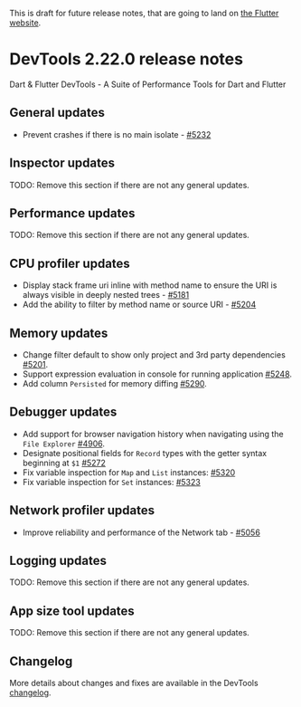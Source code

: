 This is draft for future release notes, that are going to land on
[the Flutter website](https://docs.flutter.dev/development/tools/devtools/release-notes).

# DevTools 2.22.0 release notes

Dart & Flutter DevTools - A Suite of Performance Tools for Dart and Flutter

## General updates
* Prevent crashes if there is no main isolate - [#5232](https://github.com/flutter/devtools/pull/5232)

## Inspector updates
TODO: Remove this section if there are not any general updates.

## Performance updates
TODO: Remove this section if there are not any general updates.

## CPU profiler updates

* Display stack frame uri inline with method name to ensure the URI is always visible
in deeply nested trees - [#5181](https://github.com/flutter/devtools/pull/5181)
* Add the ability to filter by method name or source URI - [#5204](https://github.com/flutter/devtools/pull/5204)

## Memory updates
* Change filter default to show only project and 3rd party dependencies [#5201](https://github.com/flutter/devtools/pull/5201).
* Support expression evaluation in console for running application [#5248](https://github.com/flutter/devtools/pull/5248).
* Add column `Persisted` for memory diffing [#5290](https://github.com/flutter/devtools/pull/5290).

## Debugger updates
* Add support for browser navigation history when navigating using the `File Explorer` [#4906](https://github.com/flutter/devtools/pull/4906).
* Designate positional fields for `Record` types with the getter syntax beginning at `$1` [#5272](https://github.com/flutter/devtools/pull/5272)
* Fix variable inspection for `Map` and `List` instances: [#5320](https://github.com/flutter/devtools/pull/5320)
* Fix variable inspection for `Set` instances: [#5323](https://github.com/flutter/devtools/pull/5323)

## Network profiler updates
* Improve reliability and performance of the Network tab - [#5056](https://github.com/flutter/devtools/pull/5056)

## Logging updates
TODO: Remove this section if there are not any general updates.

## App size tool updates
TODO: Remove this section if there are not any general updates.

## Changelog
More details about changes and fixes are available in the DevTools
[changelog](https://github.com/flutter/devtools/blob/master/CHANGELOG.md).
